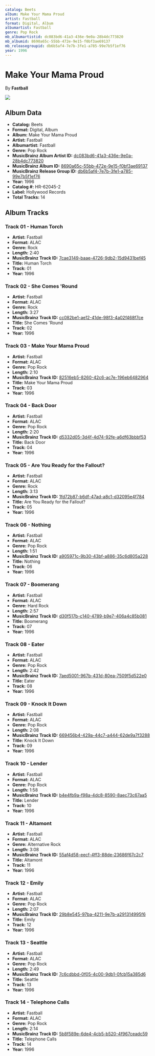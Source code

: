 ```yaml
---
catalog: Beets
album: Make Your Mama Proud
artist: Fastball
format: Digital, Album
albumartist: Fastball
genre: Pop Rock
mb_albumartistid: dc083bd6-41a3-436e-9e0a-28b4dc773820
mb_albumid: 8690a65c-55bb-472e-9e15-f0bf3ae69137
mb_releasegroupid: db6b5af4-7e7b-3fe1-a785-99e7b5f1ef76
year: 1996
---
```


# Make Your Mama Proud

By **Fastball**

![](../../assets/beetscovers/Fastball-Make_Your_Mama_Proud.jpg)

## Album Data

- **Catalog:** Beets
- **Format:** Digital, Album
- **Album:** Make Your Mama Proud
- **Artist:** Fastball
- **Albumartist:** Fastball
- **Genre:** Pop Rock
- **MusicBrainz Album Artist ID:** [dc083bd6-41a3-436e-9e0a-28b4dc773820](https://musicbrainz.org/artist/dc083bd6-41a3-436e-9e0a-28b4dc773820)
- **MusicBrainz Album ID:** [8690a65c-55bb-472e-9e15-f0bf3ae69137](https://musicbrainz.org/release/8690a65c-55bb-472e-9e15-f0bf3ae69137)
- **MusicBrainz Release Group ID:** [db6b5af4-7e7b-3fe1-a785-99e7b5f1ef76](https://musicbrainz.org/release-group/db6b5af4-7e7b-3fe1-a785-99e7b5f1ef76)
- **Year:** 1996
- **Catalog #:** HR-62045-2
- **Label:** Hollywood Records
- **Total Tracks:** 14

## Album Tracks

### Track 01 - Human Torch

- **Artist:** Fastball
- **Format:** ALAC
- **Genre:** Rock
- **Length:** 2:40
- **MusicBrainz Track ID:** [7cae3149-baae-4726-9db2-15d9431bef45](https://musicbrainz.org/recording/7cae3149-baae-4726-9db2-15d9431bef45)
- **Title:** Human Torch
- **Track:** 01
- **Year:** 1996

### Track 02 - She Comes 'Round

- **Artist:** Fastball
- **Format:** ALAC
- **Genre:** Rock
- **Length:** 3:27
- **MusicBrainz Track ID:** [cc082be1-ae12-41de-98f3-4a02f468f7ce](https://musicbrainz.org/recording/cc082be1-ae12-41de-98f3-4a02f468f7ce)
- **Title:** She Comes 'Round
- **Track:** 02
- **Year:** 1996

### Track 03 - Make Your Mama Proud

- **Artist:** Fastball
- **Format:** ALAC
- **Genre:** Pop Rock
- **Length:** 2:10
- **MusicBrainz Track ID:** [82516eb5-8260-42c6-ac7e-196eb6482964](https://musicbrainz.org/recording/82516eb5-8260-42c6-ac7e-196eb6482964)
- **Title:** Make Your Mama Proud
- **Track:** 03
- **Year:** 1996

### Track 04 - Back Door

- **Artist:** Fastball
- **Format:** ALAC
- **Genre:** Pop Rock
- **Length:** 2:20
- **MusicBrainz Track ID:** [d5332d05-3d4f-4d74-92fe-a6df63bbbf53](https://musicbrainz.org/recording/d5332d05-3d4f-4d74-92fe-a6df63bbbf53)
- **Title:** Back Door
- **Track:** 04
- **Year:** 1996

### Track 05 - Are You Ready for the Fallout?

- **Artist:** Fastball
- **Format:** ALAC
- **Genre:** Rock
- **Length:** 3:13
- **MusicBrainz Track ID:** [1fd72b87-b6df-47ad-a8c1-d32095e4f784](https://musicbrainz.org/recording/1fd72b87-b6df-47ad-a8c1-d32095e4f784)
- **Title:** Are You Ready for the Fallout?
- **Track:** 05
- **Year:** 1996

### Track 06 - Nothing

- **Artist:** Fastball
- **Format:** ALAC
- **Genre:** Pop Rock
- **Length:** 1:51
- **MusicBrainz Track ID:** [a905971c-9b30-43bf-a886-35c6d805a228](https://musicbrainz.org/recording/a905971c-9b30-43bf-a886-35c6d805a228)
- **Title:** Nothing
- **Track:** 06
- **Year:** 1996

### Track 07 - Boomerang

- **Artist:** Fastball
- **Format:** ALAC
- **Genre:** Hard Rock
- **Length:** 2:57
- **MusicBrainz Track ID:** [d30f517b-c140-4789-b9e7-406a4c85b081](https://musicbrainz.org/recording/d30f517b-c140-4789-b9e7-406a4c85b081)
- **Title:** Boomerang
- **Track:** 07
- **Year:** 1996

### Track 08 - Eater

- **Artist:** Fastball
- **Format:** ALAC
- **Genre:** Pop Rock
- **Length:** 2:42
- **MusicBrainz Track ID:** [7aed5001-967b-431d-80ea-7509f5d522e0](https://musicbrainz.org/recording/7aed5001-967b-431d-80ea-7509f5d522e0)
- **Title:** Eater
- **Track:** 08
- **Year:** 1996

### Track 09 - Knock It Down

- **Artist:** Fastball
- **Format:** ALAC
- **Genre:** Pop Rock
- **Length:** 2:08
- **MusicBrainz Track ID:** [669456b4-429a-44c7-a444-62de9a7f3288](https://musicbrainz.org/recording/669456b4-429a-44c7-a444-62de9a7f3288)
- **Title:** Knock It Down
- **Track:** 09
- **Year:** 1996

### Track 10 - Lender

- **Artist:** Fastball
- **Format:** ALAC
- **Genre:** Pop Rock
- **Length:** 1:58
- **MusicBrainz Track ID:** [b4e4fb9a-f98a-4dc8-8590-8aec73c67aa5](https://musicbrainz.org/recording/b4e4fb9a-f98a-4dc8-8590-8aec73c67aa5)
- **Title:** Lender
- **Track:** 10
- **Year:** 1996

### Track 11 - Altamont

- **Artist:** Fastball
- **Format:** ALAC
- **Genre:** Alternative Rock
- **Length:** 3:08
- **MusicBrainz Track ID:** [55af4d58-eecf-4ff3-88de-23686f67c2c7](https://musicbrainz.org/recording/55af4d58-eecf-4ff3-88de-23686f67c2c7)
- **Title:** Altamont
- **Track:** 11
- **Year:** 1996

### Track 12 - Emily

- **Artist:** Fastball
- **Format:** ALAC
- **Genre:** Pop Rock
- **Length:** 2:07
- **MusicBrainz Track ID:** [29b8e545-97ba-4211-9e7b-a291314995f6](https://musicbrainz.org/recording/29b8e545-97ba-4211-9e7b-a291314995f6)
- **Title:** Emily
- **Track:** 12
- **Year:** 1996

### Track 13 - Seattle

- **Artist:** Fastball
- **Format:** ALAC
- **Genre:** Pop Rock
- **Length:** 2:49
- **MusicBrainz Track ID:** [7c6cdbbd-0f05-4c00-9db1-0fcb15a385d6](https://musicbrainz.org/recording/7c6cdbbd-0f05-4c00-9db1-0fcb15a385d6)
- **Title:** Seattle
- **Track:** 13
- **Year:** 1996

### Track 14 - Telephone Calls

- **Artist:** Fastball
- **Format:** ALAC
- **Genre:** Pop Rock
- **Length:** 2:14
- **MusicBrainz Track ID:** [5b8f589e-6de4-4cb5-b520-4f967ceadc59](https://musicbrainz.org/recording/5b8f589e-6de4-4cb5-b520-4f967ceadc59)
- **Title:** Telephone Calls
- **Track:** 14
- **Year:** 1996

